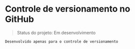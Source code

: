 <h1>Controle de versionamento no GitHub</h1>

> Status do projeto: Em desenvolvimento

````
Desenvolvido apenas para o controle de versionamento
````
